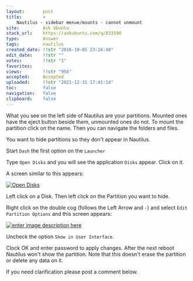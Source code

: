 ```yaml
---
layout:       post
title:        >
    Nautilus - sidebar menue∕mounts - cannot unmount
site:         Ask Ubuntu
stack_url:    https://askubuntu.com/q/833590
type:         Answer
tags:         nautilus
created_date: !!str "2016-10-05 23:16:40"
edit_date:    !!str ""
votes:        !!str "1"
favorites:    
views:        !!str "956"
accepted:     Accepted
uploaded:     !!str "2021-12-31 17:41:14"
toc:          false
navigation:   false
clipboard:    false
---
```


What you see on the left side of Nautilus are your partitions. Mounted ones have the eject button beside them, unmounted ones do not. To mount the partition click on the name. Then you can navigate the folders and files.

You want to hide partitions so they don't appear in Nautilus.

Start `Dash` the first option on the `Launcher`

Type `Open Disks` and you will see the application `Disks` appear. Click on it.

A screen similar to this appears:

[![Open Disks][1]][1]

Left click on a Disk. Then left click on the Partition you want to hide.

Right click on the double cog (follows the Left Arrow and `-`) and select `Edit Partition Options` and this screen appears:

[![enter image description here][2]][2]

Uncheck the option `Show in User Interface`.

Clock OK and enter password to apply changes. After the next reboot Nautilus won't show the partition. Note that this doesn't erase the partition or delete any data on it.

If you need clarification please post a comment below.

  [1]: http://i.stack.imgur.com/e5LCU.png
  [2]: http://i.stack.imgur.com/9zU2z.png
